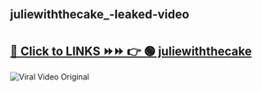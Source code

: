 
 ## juliewiththecake_-leaked-video 

# <h2><a href="https://clipsfans.com/juliewiththecake_&ref=git">🔗 Click to LINKS ⏩⏩ 👉 🟢 juliewiththecake  </a></h2>

<a href="https://clipsfans.com/juliewiththecake_&ref=git" rel="nofollow" data-target="animated-image.originalLink"><img src="https://i.ibb.co.com/xMMVF88/686577567.gif" alt="Viral Video Original" style="max-width: 100%; display: inline-block;" data-target="animated-image.originalImage"></a>
